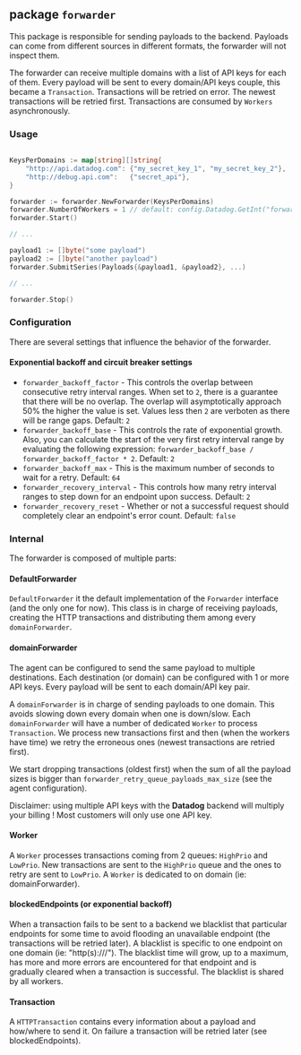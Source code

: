 ## package `forwarder`

This package is responsible for sending payloads to the backend. Payloads can
come from different sources in different formats, the forwarder will not inspect
them.

The forwarder can receive multiple domains with a list of API keys for each of
them. Every payload will be sent to every domain/API keys couple, this became a
`Transaction`. Transactions will be retried on error. The newest transactions
will be retried first. Transactions are consumed by `Workers` asynchronously.

### Usage
```go

KeysPerDomains := map[string][]string{
	"http://api.datadog.com": {"my_secret_key_1", "my_secret_key_2"},
	"http://debug.api.com":   {"secret_api"},
}

forwarder := forwarder.NewForwarder(KeysPerDomains)
forwarder.NumberOfWorkers = 1 // default: config.Datadog.GetInt("forwarder_num_workers")
forwarder.Start()

// ...

payload1 := []byte("some payload")
payload2 := []byte("another payload")
forwarder.SubmitSeries(Payloads{&payload1, &payload2}, ...)

// ...

forwarder.Stop()
```

### Configuration

There are several settings that influence the behavior of the forwarder.

#### Exponential backoff and circuit breaker settings

- `forwarder_backoff_factor` - This controls the overlap between consecutive
retry interval ranges. When set to `2`, there is a guarantee that there will
be no overlap. The overlap will asymptotically approach 50% the higher the
value is set. Values less then `2` are verboten as there will be range gaps.
Default: `2`
- `forwarder_backoff_base` - This controls the rate of exponential growth. Also,
you can calculate the start of the very first retry interval range by evaluating
the following expression: `forwarder_backoff_base / forwarder_backoff_factor * 2`.
Default: `2`
- `forwarder_backoff_max` - This is the maximum number of seconds to wait for
a retry. Default: `64`
- `forwarder_recovery_interval` - This controls how many retry interval ranges to
step down for an endpoint upon success. Default: `2`
- `forwarder_recovery_reset` - Whether or not a successful request should completely
clear an endpoint's error count. Default: `false`

### Internal

The forwarder is composed of multiple parts:

#### DefaultForwarder

`DefaultForwarder` it the default implementation of the `Forwarder` interface
(and the only one for now). This class is in charge of receiving payloads,
creating the HTTP transactions and distributing them among every
`domainForwarder`.

#### domainForwarder

The agent can be configured to send the same payload to multiple destinations.
Each destination (or domain) can be configured with 1 or more API keys. Every
payload will be sent to each domain/API key pair.

A `domainForwarder` is in charge of sending payloads to one domain. This avoids
slowing down every domain when one is down/slow. Each `domainForwarder` will
have a number of dedicated `Worker` to process `Transaction`. We process new
transactions first and then (when the workers have time) we retry the erroneous
ones (newest transactions are retried first).

We start dropping transactions (oldest first) when the sum
of all the payload sizes is bigger than `forwarder_retry_queue_payloads_max_size` 
(see the agent configuration).

Disclaimer: using multiple API keys with the **Datadog** backend will multiply
your billing ! Most customers will only use one API key.

#### Worker

A `Worker` processes transactions coming from 2 queues: `HighPrio` and `LowPrio`.
New transactions are sent to the `HighPrio` queue and the ones to retry are
sent to `LowPrio`. A `Worker` is dedicated to on domain (ie: domainForwarder).

#### blockedEndpoints (or exponential backoff)

When a transaction fails to be sent to a backend we blacklist that particular
endpoints for some time to avoid flooding an unavailable endpoint (the
transactions will be retried later). A blacklist is specific to one endpoint on
one domain (ie: "http(s)://<domain>/<endpoint>"). The blacklist time will grow,
up to a maximum, has more and more errors are encountered for that endpoint and
is gradually cleared when a transaction is successful. The blacklist is shared
by all workers.

#### Transaction

A `HTTPTransaction` contains every information about a payload and how/where to
send it. On failure a transaction will be retried later (see blockedEndpoints).
